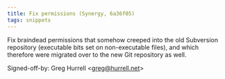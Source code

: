 ```yaml
---
title: Fix permissions (Synergy, 6a36f05)
tags: snippets
---
```


Fix braindead permissions that somehow creeped into the old Subversion repository (executable bits set on non-executable files), and which therefore were migrated over to the new Git repository as well.

Signed-off-by: Greg Hurrell &lt;greg@hurrell.net&gt;
